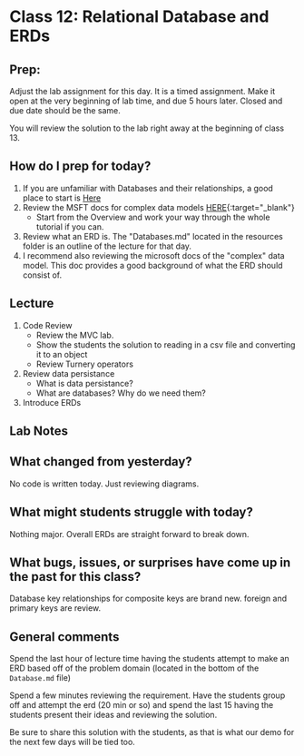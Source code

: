 # Class 12: Relational Database and ERDs

## Prep:
Adjust the lab assignment for this day. It is a timed assignment. 
Make it open at the very beginning of lab time, and due 5 hours later. Closed
and due date should be the same. 

You will review the solution to the lab right away at the beginning of class 13.

## How do I prep for today?
1. If you are unfamiliar with Databases and their relationships, a good place to start is [Here](https://www.tutorialspoint.com/dbms/index.htm)
1. Review the MSFT docs for complex data models [HERE](https://docs.microsoft.com/en-us/aspnet/core/data/ef-mvc/complex-data-model?view=aspnetcore-2.0){:target="_blank"} 
    - Start from the Overview and work your way through the whole tutorial if you can. 
4. Review what an ERD is. The "Databases.md" located in the resources folder is an outline of the lecture for that day. 
2. I recommend also reviewing the microsoft docs of the "complex" data model. This doc provides a good background of what the ERD should consist of. 

## Lecture
1. Code Review
   - Review the MVC lab. 
   - Show the students the solution to reading in a csv file and converting it to an object
   - Review Turnery operators
2. Review data persistance
   - What is data persistance? 
   - What are databases? Why do we need them?
3. Introduce ERDs
## Lab Notes

## What changed from yesterday? 
No code is written today. Just reviewing diagrams.

## What might students struggle with today?  
Nothing major. Overall ERDs are straight forward to break down.

## What bugs, issues, or surprises have come up in the past for this class?
Database key relationships for composite keys are brand new. foreign and primary keys are review. 

## General comments
Spend the last hour of lecture time having the students attempt
to make an ERD based off of the problem domain (located in the bottom of the `Database.md` file)

Spend a few minutes  reviewing the requirement. Have the students group off
and attempt the erd (20 min or so) and spend the last 15 having the students present their
ideas and reviewing the solution. 

Be sure to share this solution with the students, as that is what our demo for the next
few days will be tied too.
